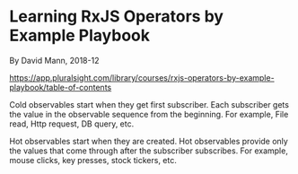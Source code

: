 # Learning RxJS Operators by Example Playbook
By David Mann, 2018-12

https://app.pluralsight.com/library/courses/rxjs-operators-by-example-playbook/table-of-contents


Cold observables start when they get first subscriber.  Each subscriber gets the value in the observable sequence from the beginning. 
For example, File read, Http request, DB query, etc.


Hot observables start when they are created. Hot observables provide only the values that come through after the subscriber subscribes.
For example, mouse clicks, key presses, stock tickers, etc.
